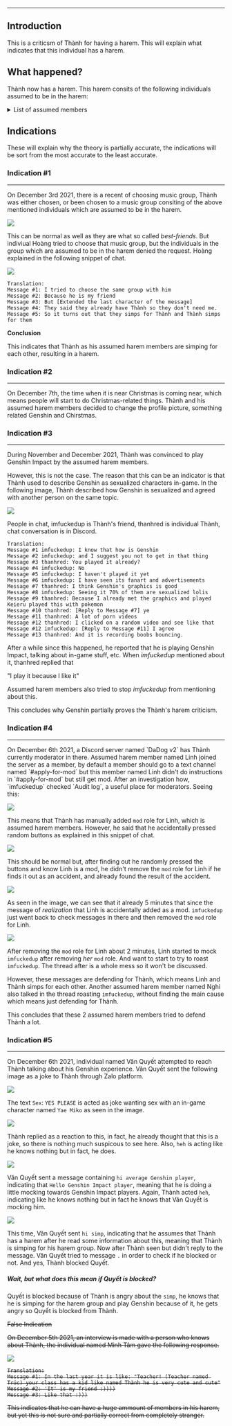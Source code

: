 <hr>

## Introduction
This is a criticsm of Thành for having a harem. This will explain what indicates that this individual has a harem.
## What happened?

Thành now has a harem. This harem consits of the following individuals assumed to be in the harem:
<details>
<summary>List of assumed members</summary>
<pre>
+ Linh
+ Nghi
+ Vy
</pre>
</details> 

## Indications
These will explain why the theory is partially accurate, the indications will be sort from the most accurate to the least accurate.
### Indication #1
<hr>
On December 3rd 2021, there is a recent of choosing music group, Thành was either chosen, or been chosen to a music group consiting of the above mentioned individuals which are assumed to be in the harem.

![](/Images/ThanhHarem/musicGroup-indicattion.png)

This can be normal as well as they are what so called *best-friends*. But indiviual Hoàng tried to choose that music group, but the individuals in the group which are assumed to be in the harem denied the request. Hoàng explained in the following snippet of chat.

![](/Images/ThanhHarem/HoangSChat.jpg)

```
Translation:
Message #1: I tried to choose the same group with him
Message #2: Because he is my friend
Message #3: But [Extended the last character of the message]
Message #4: They said they already have Thành so they don't need me.
Message #5: So it turns out that they simps for Thành and Thành simps for them
```
**Conclusion**

This indicates that Thành as his assumed harem members are simping for each other, resulting in a harem.

### Indication #2
<hr>
On December 7th, the time when it is near Christmas is coming near, which means people will start to do Christmas-related things. Thành and his assumed harem members decided to change the profile picture, something related Genshin and Chirstmas.


### Indication #3
<hr>
During November and December 2021, Thành was convinced to play Genshin Impact by the assumed harem members.

However, this is not the case. The reason that this can be an indicator is that Thành used to describe Genshin as sexualized characters in-game. In the following image, Thành described how Genshin is sexualized and agreed with another person on the same topic.

![](/Images/ThanhHarem/ThanhDescribingGenshin.png)

People in chat, imfuckedup is Thành's friend, thanhred is individual Thành, chat conversation is in Discord.
```
Translation:
Message #1 imfuckedup: I know that how is Genshin
Message #2 imfuckedup: and I suggest you not to get in that thing
Message #3 thanhred: You played it already? 
Message #4 imfuckedup: No
Message #5 imfuckedup: I haven't played it yet
Message #6 imfuckedup: I have seen its fanart and advertisements
Message #7 thanhred: I think Genshin's graphics is good
Message #8 imfuckedup: Seeing it 70% of them are sexualized lolis
Message #9 thanhred: Because I already met the graphics and played Keieru played this with pokemon
Message #10 thanhred: [Reply to Message #7] ye
Message #11 thanhred: A lot of porn videos
Message #12 thanhred: I clicked on a random video and see like that
Message #12 imfuckedup: [Reply to Message #11] I agree
Message #13 thanhred: And it is recording boobs bouncing.
```

After a while since this happened, he reported that he is playing Genshin Impact, talking about in-game stuff, etc. When *imfuckedup* mentioned about it, thanhred replied that

"I play it because I like it"

Assumed harem members also tried to stop *imfuckedup* from mentioning about this.

This concludes why Genshin partially proves the Thành's harem criticism.

### Indication #4
<hr>
On December 6th 2021, a Discord server named `DaDog v2` has Thành currently moderator in there. Assumed harem member named Linh joined the server as a member, by default a member should go to a text channel named `#apply-for-mod` but this member named Linh didn't do instructions in `#apply-for-mod` but still get mod. After an investigation how, `imfuckedup` checked `Audit log`, a useful place for moderators. Seeing this:

![](/Images/ThanhHarem/BlockedChat/audit-log-mod.png)

This means that Thành has manually added `mod` role for Linh, which is assumed harem members. However, he said that he accidentally pressed random buttons as explained in this snippet of chat.

![](/Images/ThanhHarem/BlockedChat/whyamiamod.png)

This should be normal but, after finding out he randomly pressed the buttons and know Linh is a mod, he didn't remove the `mod` role for Linh if he finds it out as an accident, and already found the result of the accident.

![](/Images/ThanhHarem/BlockedChat/audit-log-no-realization.png)

As seen in the image, we can see that it already 5 minutes that since the message of *realization* that Linh is accidentally added as a mod. `imfuckedup` just went back to check messages in there and then removed the `mod` role for Linh.

![](/Images/ThanhHarem/BlockedChat/near-to-get-roasted-mocking-mod.png)

After removing the `mod` role for Linh about 2 minutes, Linh started to mock `imfuckedup` after removing *her* `mod` role. And want to start to try to roast `imfuckedup`. The thread after is a whole mess so it won't be discussed.

However, these messages are defending for Thành, which means Linh and Thành simps for each other. Another assumed harem member named Nghi also talked in the thread roasting `imfuckedup`, without finding the main cause which means just defending for Thành.

This concludes that these 2 assumed harem members tried to defend Thành a lot.

### Indication #5
<hr>
On December 6th 2021, individual named Văn Quyết attempted to reach Thành talking about his Genshin experience. Văn Quyết sent the following image as a joke to Thành through Zalo platform.

![](/Images/ThanhHarem/BlockedChat/sentimage.jpg)

The text `Sex`: `YES PLEASE` is acted as joke wanting sex with an in-game character named `Yae Miko` as seen in the image.

![](/Images/ThanhHarem/BlockedChat/sent-text-sex-joke.png)

Thành replied as a reaction to this, in fact, he already thought that this is a joke, so there is nothing much suspicous to see here. Also, `heh` is acting like he knows nothing but in fact, he does.

![](/Images/ThanhHarem/BlockedChat/average-genshin-impact-player.jpg)

Văn Quyết sent a message containing `hi average Genshin player`, indicating that `Hello Genshin Impact player`, meaning that he is doing a little mocking towards Genshin Impact players. Again, Thành acted `heh`, indicating like he knows nothing but in fact he knows that Văn Quyết is mocking him.

![](/Images/ThanhHarem/BlockedChat/blocked-lol.jpg)

This time, Văn Quyết sent `hi simp`, indicating that he assumes that Thành has a harem after he read some information about this, meaning that Thành is simping for his harem group. Now after Thành seen but didn't reply to the message. Văn Quyết tried to message `.` in order to check if he blocked or not. And yes, Thành blocked Quyết. 

<h5>Wait, but what does this mean if Quyết is blocked?</h5>

Quyết is blocked because of Thành is angry about the `simp`, he knows that he is simping for the harem group and play Genshin because of it, he gets angry so Quyết is blocked from Thành.



<s> 
False Indication 

On December 5th 2021, an interview is made with a person who knows about Thành, the individual named Minh Tâm gave the following response.

![](/Images/ThanhHarem/InterviewDiscord.png)

```
Translation:
Message #1: In the last year it is like: "Teacher! (Teacher named Trúc) your class has a kid like named Thành he is very cute and cute"
Message #2: 'It' is my friend :))))
Message #3: Like that :)))
```

This indicates that he can have a huge ammount of members in his harem, but yet this is not sure and partially correct from completely stranger. 

</s>

